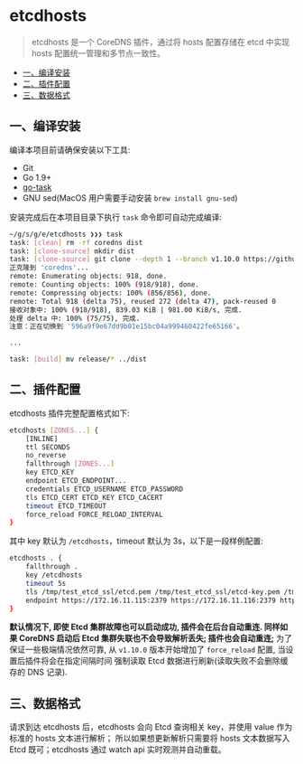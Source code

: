 # etcdhosts

> etcdhosts 是一个 CoreDNS 插件，通过将 hosts 配置存储在 etcd 中实现 hosts 配置统一管理和多节点一致性。

<!--ts-->
   * [一、编译安装](#一编译安装)
   * [二、插件配置](#二插件配置)
   * [三、数据格式](#三数据格式)
<!--te-->

## 一、编译安装

编译本项目前请确保安装以下工具:

- Git
- Go 1.9+
- [go-task](https://taskfile.dev/installation/)
- GNU sed(MacOS 用户需要手动安装 `brew install gnu-sed`)

安装完成后在本项目目录下执行 `task` 命令即可自动完成编译:

```sh
~/g/s/g/e/etcdhosts ❯❯❯ task                                                                                                                                                       master ✱
task: [clean] rm -rf coredns dist
task: [clone-source] mkdir dist
task: [clone-source] git clone --depth 1 --branch v1.10.0 https://github.com/coredns/coredns.git coredns
正克隆到 'coredns'...
remote: Enumerating objects: 918, done.
remote: Counting objects: 100% (918/918), done.
remote: Compressing objects: 100% (856/856), done.
remote: Total 918 (delta 75), reused 272 (delta 47), pack-reused 0
接收对象中: 100% (918/918), 839.03 KiB | 981.00 KiB/s, 完成.
处理 delta 中: 100% (75/75), 完成.
注意：正在切换到 '596a9f9e67dd9b01e15bc04a999460422fe65166'。

...

task: [build] mv release/* ../dist
```

## 二、插件配置

etcdhosts 插件完整配置格式如下:

```sh
etcdhosts [ZONES...] {
    [INLINE]
    ttl SECONDS
    no_reverse
    fallthrough [ZONES...]
    key ETCD_KEY
    endpoint ETCD_ENDPOINT...
    credentials ETCD_USERNAME ETCD_PASSWORD
    tls ETCD_CERT ETCD_KEY ETCD_CACERT
    timeout ETCD_TIMEOUT
    force_reload FORCE_RELOAD_INTERVAL
}
```

其中 key 默认为 `/etcdhosts`，timeout 默认为 3s，以下是一段样例配置:

```sh
etcdhosts . {
    fallthrough .
    key /etcdhosts
    timeout 5s
    tls /tmp/test_etcd_ssl/etcd.pem /tmp/test_etcd_ssl/etcd-key.pem /tmp/test_etcd_ssl/etcd-root-ca.pem
    endpoint https://172.16.11.115:2379 https://172.16.11.116:2379 https://172.16.11.117:2379
}
```

**默认情况下, 即使 Etcd 集群故障也可以启动成功, 插件会在后台自动重连. 同样如果 CoreDNS 启动后 Etcd 集群失联也不会导致解析丢失;
插件也会自动重连;** 为了保证一些极端情况依然可靠, 从 `v1.10.0` 版本开始增加了 `force_reload` 配置, 当设置后插件将会在指定间隔时间
强制读取 Etcd 数据进行刷新(读取失败不会删除缓存的 DNS 记录).

## 三、数据格式

请求到达 etcdhosts 后，etcdhosts 会向 Etcd 查询相关 key，并使用 value 作为标准的 hosts 文本进行解析；
所以如果想更新解析只需要将 hosts 文本数据写入 Etcd 既可；etcdhosts 通过 watch api 实时观测并自动重载。
